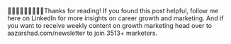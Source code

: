 Thanks for reading! If you found this post helpful, follow me here on
LinkedIn for more insights on career growth and marketing. And if you
want to receive weekly content on growth marketing head over to
aazarshad.com/newsletter to join 3513+ marketers.


